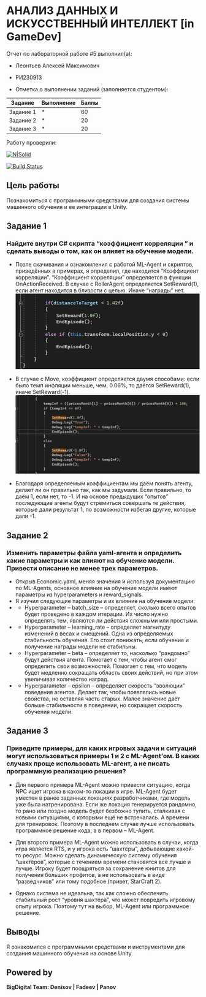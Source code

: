 # АНАЛИЗ ДАННЫХ И ИСКУССТВЕННЫЙ ИНТЕЛЛЕКТ [in GameDev]
Отчет по лабораторной работе #5 выполнил(а):
- Леонтьев Алексей Максимович
- РИ230913

- Отметка о выполнении заданий (заполняется студентом):

| Задание | Выполнение | Баллы |
| ------ | ------ | ------ |
| Задание 1 | * | 60 |
| Задание 2 | * | 20 |
| Задание 3 | * | 20 |

Работу проверили:

[![N|Solid](https://cldup.com/dTxpPi9lDf.thumb.png)](https://nodesource.com/products/nsolid)

[![Build Status](https://travis-ci.org/joemccann/dillinger.svg?branch=master)](https://travis-ci.org/joemccann/dillinger)


## Цель работы
Познакомиться с программными средствами для создания системы машинного обучения и ее интеграции в Unity.

## Задание 1
### Найдите внутри C# скрипта “коэффициент корреляции ” и сделать выводы о том, как он влияет на обучение модели.
- Позле скачивания и ознакомления с работой ML-Agent и скриптов, приведённых в примерах, я определил, где находится “Коэффициент корреляции”.  “Коэффициент корреляции” определяется в функции OnActionReceived. В случае с RollerAgent определяется SetReward(1), если агент находится в близости с целью. Иначе “награды” нет. 
![RollerAgent](RollerAgent.png)

- В случае с Move, коэффициент определяется двумя способами: если было темп инфляции меньше, чем, 0.06%, то даётся SetReward(1), иначе SetReward(-1).
![Miner](Move.png)

- Благодаря определяемым коэффициентам мы даём понять агенту, делает ли он правильно так, как мы задумали. Если правильно, то даём 1, если нет, то -1. И на основе предыдущих “опытов” последующие агенты будут стремиться совершать те действия, которые дали результат 1, по возможности избегая другие, которые дали -1.

## Задание 2
### Изменить параметры файла yaml-агента и определить какие параметры и как влияют на обучение модели. Привести описание не менее трех параметров.

- Открыв Economic.yaml, меняя значения и используя документацию по ML-Agents, основное влияние на обучение модели имеют параметры из hyperparameters и reward_signals. 
- Я изучил следующие параметры и их влияние на обучение модели:
- -	Hyperparameter – batch_size – определяет, сколько всего опытов будет проведено в каждом итерации. Их число нужно определять тем, являются ли действия сложными или простыми.
- -	 Hyperparameter – learning_rate – определяет магнитуду изменений в весах и смещений. Одна из определяемых стабильность обучения. Его стоит понижать, если обучение и получение награды модели не стабильны.
- -	Hyperparameter – beta – определяет то, насколько “рандомно” будут действия агента. Помогает с тем, чтобы агент смог определить свои возможностей. Помогает с тем, что модель будет медленно сокращать область своих действий, но при этом увеличивая количество наград.  
- -	Hyperparameter – epsilon – определяет скорость “эволюции” поведения агентов. Делает так, чтобы появлялись новые свойства, но оставляя часть старых. Малое значение даёт больше стабильности в поведении, но сокращает скорость обучения модели. 


## Задание 3
###  Приведите примеры, для каких игровых задачи и ситуаций могут использоваться примеры 1 и 2 с ML-Agent’ом. В каких случаях проще использовать ML-агент, а не писать программную реализацию решения?

- Для первого примера ML-Agent можно привести ситуацию, когда NPC ищет игрока в каком-то локации в игре. ML-Agent будет уместен в ранее заданных локациях разработчиками, где модель уже была натренирована. Если же локация генерируется рандомно, то рано или поздно модель будет безбожно тупить, сталкивая с новыми ситуациями, с которыми ещё не встречалась. А времени для тренировок. Поэтому в последнем случае лучше использовать программное решение кода, а в первом – ML-Agent.

- Для второго примера ML-Agent можно использовать в случаи, когда игра является RTS, и у игрока есть “шахтёры”, добывающие какой-то ресурс. Можно сделать динамическую систему обучения “шахтёров”, которые с течением времени становятся всё лучше и лучше. Игроку будет поощряться за сохранение юнитов для получения больших профитов, а не  использовать в виде “разведчиков” или тому подобное (привет, StarCraft 2).

- Однако система не идеальна, так как сложно обеспечить стабильный рост “уровня шахтёра”, что может повредить игровому опыту игрока. Поэтому тут на выбор, ML-Agent или программное решение.

## Выводы

Я ознакомился с программными средствами и инструментами для создания машинного обучения на основе Unity.

## Powered by

**BigDigital Team: Denisov | Fadeev | Panov**
